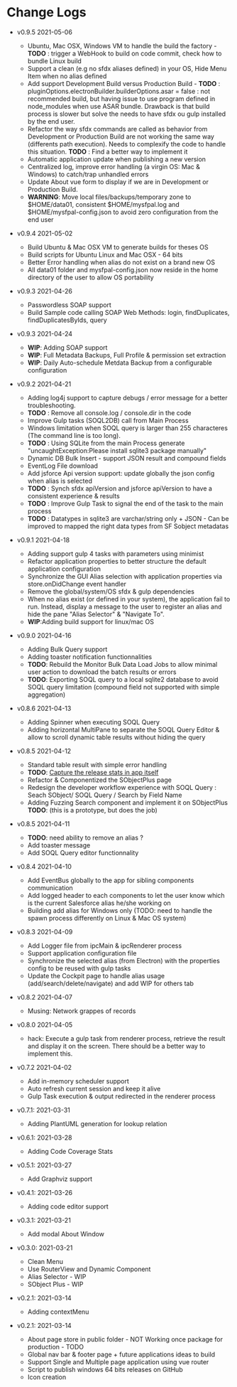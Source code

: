 # Change Logs
* v0.9.5 2021-05-06
  * Ubuntu, Mac OSX, Windows VM to handle the build the factory - __TODO__ : trigger a WebHook to build on code commit, check how to bundle Linux build
  * Support a clean (e.g no sfdx aliases defined) in your OS, Hide Menu Item when no alias defined
  * Add support Development Build versus Production Build - __TODO__ : pluginOptions.electronBuilder.builderOptions.asar = false : not recommended build, but having issue to use program defined in node_modules when use ASAR bundle. Drawback is that build process is slower but solve the needs to have sfdx ou gulp installed by the end user.
  * Refactor the way sfdx commands are called as behavior from Development or Production Build are not working the same way (differents path execution). Needs to complexify the code to handle this situation. __TODO__ : Find a better way to implement it
  * Automatic application update when publishing a new version
  * Centralized log, improve error handling (a virgin OS: Mac & Windows) to catch/trap unhandled errors
  * Update About vue form to display if we are in Development or Production Build.
  * __WARNING__: Move local files/backups/temporary zone to $HOME/data01, consistent $HOME/mysfpal.log and $HOME/mysfpal-config.json to avoid zero configuration from the end user

* v0.9.4 2021-05-02
  * Build Ubuntu & Mac OSX VM to generate builds for theses OS
  * Build scripts for Ubuntu Linux and Mac OSX - 64 bits
  * Better Error handling when alias do not exist on a brand new OS
  * All data01 folder and mysfpal-config.json now reside in the home directory of the user to allow OS portability

* v0.9.3 2021-04-26
  * Passwordless SOAP support
  * Build Sample code calling SOAP Web Methods: login, findDuplicates, findDuplicatesByIds, query

* v0.9.3 2021-04-24
  * __WIP__: Adding SOAP support
  * __WIP__: Full Metadata Backups, Full Profile & permission set extraction
  * __WIP__: Daily Auto-schedule Metdata Backup from a configurable configuration

* v0.9.2 2021-04-21
  * Adding log4j support to capture debugs / error message for a better troubleshooting. 
  * __TODO__ : Remove all console.log / console.dir in the code 
  * Improve Gulp tasks (SOQL2DB) call from Main Process
  * Windows limitation when SOQL query is larger than 255 characteres (The command line is too long).
  * __TODO__ : Using SQLite from the main Process generate "uncaughtException:Please install sqlite3 package manually"
  * Dynamic DB Bulk Insert - support JSON result and compound fields
  * EventLog File download
  * Add jsforce Api version support: update globally the json config when alias is selected 
  * __TODO__ : Synch sfdx apiVersion and jsforce apiVersion to have a consistent experience & results
  * __TODO__ : Improve Gulp Task to signal the end of the task to the main process 
  * __TODO__ : Datatypes in sqlite3 are varchar/string only + JSON - Can be improved to mapped the right data types from SF Sobject metadatas

* v0.9.1 2021-04-18
  * Adding support gulp 4 tasks with parameters using minimist
  * Refactor application properties to better structure the default application configuration
  * Synchronize the GUI Alias selection with application properties via store.onDidChange event handler
  * Remove the global/system/OS sfdx & gulp dependencies
  * When no alias exist (or defined in your system), the application fail to run. Instead, display a message to the user to register an alias and hide the pane "Alias Selector" & "Navigate To".
  * __WIP__:Adding build support for linux/mac OS

* v0.9.0 2021-04-16
  * Adding Bulk Query support
  * Adding toaster notification functionnalities
  * __TODO__: Rebuild the Monitor Bulk Data Load Jobs to allow minimal user action to download the batch results or errors
  * __TODO__: Exporting SOQL query to a local sqlite2 database to avoid SOQL query limitation (compound field not supported with simple aggregation)
  
* v0.8.6 2021-04-13
  * Adding Spinner when executing SOQL Query
  * Adding horizontal MultiPane to separate the SOQL Query Editor & allow to scroll dynamic table results without hiding the query

* v0.8.5 2021-04-12
  * Standard table result with simple error handling
  * __TODO__: [Capture the release stats in app itself](https://tooomm.github.io/github-release-stats/?username=mokchend&repository=mysfpal-builds)
  * Refactor & Componentized the SObjectPlus page
  * Redesign the developer workflow experience with SOQL Query : Seach SObject/ SOQL Query / Search by Field Name
  * Adding Fuzzing Search component and implement it on SObjectPlus __TODO__: (this is a prototype, but does the job)

* v0.8.5 2021-04-11
  * __TODO__: need ability to remove an alias ?
  * Add toaster message
  * Add SOQL Query editor functionnality

* v0.8.4 2021-04-10
  * Add EventBus globally to the app for sibling components communication
  * Add logged header to each components to let the user know which is the current Salesforce alias he/she working on 
  * Building add alias for Windows only (TODO: need to handle the spawn process differently on Linux & Mac OS system)

* v0.8.3 2021-04-09
  * Add Logger file from ipcMain & ipcRenderer process
  * Support application configuration file
  * Synchronize the selected alias (from Electron) with the properties config to be reused with gulp tasks
  * Update the Cockpit page to handle alias usage (add/search/delete/navigate) and add WIP for others tab

* v0.8.2 2021-04-07
  * Musing: Network grappes of records

* v0.8.0 2021-04-05
  * hack: Execute a gulp task from renderer process, retrieve the result and display it on the screen. There should be a better way to implement this.

* v0.7.2 2021-04-02
  * Add in-memory scheduler support
  * Auto refresh current session and keep it alive
  * Gulp Task execution & output redirected in the renderer process

* v0.7.1: 2021-03-31
  * Adding PlantUML generation for lookup relation

* v0.6.1: 2021-03-28
  * Adding Code Coverage Stats

* v0.5.1: 2021-03-27
  * Add Graphviz support

* v0.4.1: 2021-03-26
  * Adding code editor support

* v0.3.1: 2021-03-21
  * Add modal About Window

* v0.3.0: 2021-03-21
  * Clean Menu
  * Use RouterView and Dynamic Component
  * Alias Selector - WIP
  * SObject Plus - WIP

* v0.2.1: 2021-03-14
  * Adding contextMenu 
  
* v0.2.1: 2021-03-14
  * About page store in public folder - NOT Working once package for production - TODO
  * Global nav bar & footer page + future applications ideas to build
  * Support Single and Multiple page application using vue router
  * Script to publish windows 64 bits releases on GitHub
  * Icon creation
  
